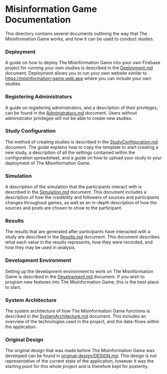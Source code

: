 # Misinformation Game Documentation
This directory contains several documents outlining the
way that The Misinformation Game works, and how it can
be used to conduct studies.

### Deployment
A guide on how to deploy The Misinformation Game into
your own Firebase project for running your own studies
is described in the [Deployment.md](Deployment.md) document.
Deployment allows you to run your own website similar to
https://misinformation-game.web.app where you can include
your own studies.

### Registering Administrators
A guide on registering administrators, and a description
of their privileges, can be found in the
[Administrators.md](Administrators.md) document. Users
without administrator privileges will not be able to
create new studies.

### Study Configuration
The method of creating studies is described in the
[StudyConfiguration.md](StudyConfiguration.md) document.
The guide explains how to copy the template to start
creating a new study, a description of all the settings
contained within the configuration spreadsheet, and
a guide on how to upload your study to your deployment
of The Misinformation Game.

### Simulation
A description of the simulation that the participants
interact with is described in the
[Simulation.md](Simulation.md) document. This document
includes a description of how the credibility and
followers of sources and participants changes throughout
games, as well as an in-depth description of how the
sources and posts are chosen to show to the participant.

### Results
The results that are generated after participants have
interacted with a study are described in the
[Results.md](Results.md) document. This document
describes what each value in the results represents,
how they were recorded, and how they may be
used in analysis.

### Development Environment
Setting up the development environment to work on The
Misinformation Game is described in the
[Development.md](Development.md) document. If you wish
to program new features into The Misinformation Game,
this is the best place to start.

### System Architecture
The system architecture of how The Misinformation Game
functions is described in the
[SystemArchitecture.md](SystemArchitecture.md) document.
This includes an overview of the technologies used in
the project, and the data-flows within the application.

### Original Design
The original design that was made before The Misinformation
Game was developed can be found in
[original-design/DESIGN.md](original-design/DESIGN.md).
This design is not representative of the current state of
the application, however it was the starting point for
this whole project and is therefore kept for posterity.
